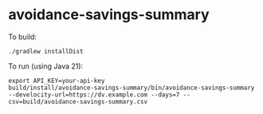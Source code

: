 # avoidance-savings-summary

To build:

```shell
./gradlew installDist
```

To run (using Java 21):

```shell
export API_KEY=your-api-key
build/install/avoidance-savings-summary/bin/avoidance-savings-summary --develocity-url=https://dv.example.com --days=7 --csv=build/avoidance-savings-summary.csv 
```
